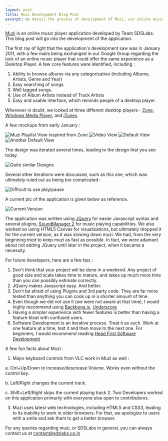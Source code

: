 ```yaml
---
layout: post
title: Muzi Development Blog Post
excerpt: We detail the process of development of Muzi, our online music player application. Please remember to check the application at sdslabs.co.in/muzi.
---
```

[Muzi](http://sdslabs.co.in/muzi/) is an online music player application developed by Team SDSLabs. This blog post will go into the development of the application.

The first ray of light that the application's development saw was in January 2011, with a few mails being exchanged in our Google Group regarding the lack of an online music player that could offer the same experience as a Desktop Player. A few core features were identified, including :

1. Ability to browse albums via any categorization (including Albums, Artists, Genre and Year)
2. Easy searching of songs.
3. Well tagged songs.
4. Use of Album Artists instead of Track Artists
5. Easy and usable interface, which reminds people of a desktop player.

Whenever in doubt, we looked at three different desktop players - [Zune](http://www.zune.net/en-US/products/software/default.htm), [Windows Media Player](http://windows.microsoft.com/en-IN/windows/products/windows-media-player), and [iTunes](http://www.apple.com/itunes/). 

A few mockups from early January :

![Muzi Playlist View inspired from Zune](https://sdslabs.co.in/muzi/mockup/Playlist.png)
![Video View](https://sdslabs.co.in/muzi/mockup/video.png)
![Default View](https://sdslabs.co.in/muzi/mockup/muzi.png)
![Another Default View](https://sdslabs.co.in/muzi/mockup/muzi2.png)

The design was iterated several times, leading to the design that you see today.

![Quite similar Designs](http://i.minus.com/ibt7dM.png)

Several other iterations were discussed, such as this one, which was ultimately ruled out as being too complicated :

![Difficult to use play/pause](http://i.minus.com/jb2QU8.png)

A current pic of the application is given below as reference.

![Current Version](https://fbcdn-sphotos-a.akamaihd.net/hphotos-ak-snc7/388548_281184221928070_182484805131346_835810_1854827723_n.jpg)


The application was written using [JQuery](http://jquery.com) for easier Javascript syntax and several plugins, [SoundManager 2](http://www.schillmania.com/projects/soundmanager2/) for music playing capabilities. We also worked on using HTML5 Canvas for visualizations, but ultimately dropped it for the current version, as it was slowing down muzi. We had, from the very beginning tried to keep muzi as fast as possible. In fact, we were adamant about not adding JQuery until later in the project, when it became a necessity. 

For future developers, here are a few tips :

1. Don't think that your project will be done in a weekend. Any project of good size and scale takes time to mature, and takes up much more time than you can possibly estimate correctly.
2. JQuery makes Javascript easy. And better.
3. Don't be afraid of using Plugins and 3rd party code. They are far more tested than anything you can cook up in a shorter amount of time.
4. Even though we did not use it (we were not aware at that time), I would highly recommend using [Backbone.js](http://documentcloud.github.com/backbone/), [Underscore](http://documentcloud.github.com/underscore/)
5. Having a simpler experience with fewer features is better than having a feature bloat with confused users.
6. Software Development is an iterative process. Treat it as such. Work at one feature at a time, test it and then move to the next one. For beginners, I would recommend reading [Head First Software Development](http://headfirstlabs.com/books/hfsd/)

A few fun facts about Muzi :

1. Major keyboard controls from VLC work in Muzi as well :

 a. Ctrl+Up/Down to increase/descrease Volume. Works even without the control key.

 b. Left/Right changes the current track.

 c. Shift+Left/Right skips the current playing track 
2. Two Developers worked on this application primarily with everyone else open to contributions.

3. Muzi uses latest web technologies, including HTML5 and CSS3, leading to its inability to work in older browsers. For that, we apologize to users with a smile and ask them to get a better browser.

For any queries regarding muzi, or SDSLabs in general, you can always contact us at <contact@sdslabs.co.in>

